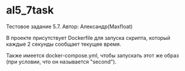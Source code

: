 # al5_7task

Тестовое задание 5.7. Автор: Александр(Maxfloat)

В проекте присутствует Dockerfile для запуска скрипта, 
который каждые 2 секунды сообщает текущее время.

Также имеется docker-compose.yml, чтобы запускать этот же образ 
(при условии, что он называется "second").

